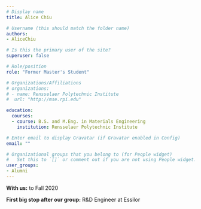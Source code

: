 ```yaml
---
# Display name
title: Alice Chiu

# Username (this should match the folder name)
authors:
- AliceChiu

# Is this the primary user of the site?
superuser: false

# Role/position
role: "Former Master's Student"

# Organizations/Affiliations
# organizations:
# - name: Rensselaer Polytechnic Institute
#  url: "http://mse.rpi.edu"

education:
  courses:
  - course: B.S. and M.Eng. in Materials Engineering
    institution: Rensselaer Polytechnic Institute

# Enter email to display Gravatar (if Gravatar enabled in Config)
email: ""

# Organizational groups that you belong to (for People widget)
#   Set this to `[]` or comment out if you are not using People widget.
user_groups:
- Alumni
---
```

**With us:** to Fall 2020

**First big stop after our group:** R&D Engineer at Essilor
